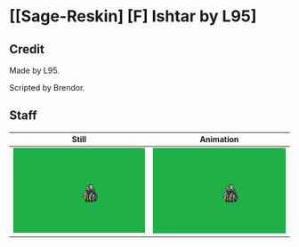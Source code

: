 # [\[Sage-Reskin\] \[F\] Ishtar by L95]

## Credit

Made by L95.

Scripted by Brendor.
	
## Staff

| Still | Animation |
| :---: | :-------: |
| ![Staff still](./Staff_000.png) | ![Staff animation](./Staff.gif) |
